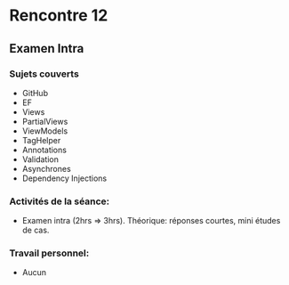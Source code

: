 # Rencontre 12

## Examen Intra  
### Sujets couverts
- GitHub
- EF
- Views
- PartialViews
- ViewModels
- TagHelper
- Annotations
- Validation
- Asynchrones
- Dependency Injections 

### Activités de la séance: 
- Examen intra (2hrs => 3hrs). Théorique: réponses courtes, mini études de cas.

### Travail personnel: 
- Aucun 